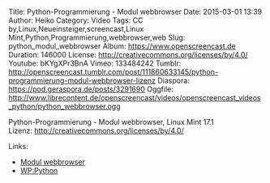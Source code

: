 Title: Python-Programmierung - Modul webbrowser
Date: 2015-03-01 13:39
Author: Heiko
Category: Video
Tags: CC by,Linux,Neueinsteiger,screencast,Linux Mint,Python,Programmierung,webbrowser,web
Slug: python_modul_webbrowser
Album: https://www.openscreencast.de
Duration: 146000
License: http://creativecommons.org/licenses/by/4.0/
Youtube: bKYgXPr3BnA
Vimeo: 133484242
Tumblr: http://openscreencast.tumblr.com/post/111860633145/python-programmierung-modul-webbrowser-lizenz
Diaspora: https://pod.geraspora.de/posts/3291690
Oggfile: http://www.librecontent.de/openscreencast/videos/openscreencast_videos_python/python_webbrowser.ogg

Python-Programmierung - Modul webbrowser, Linux Mint 17.1  
Lizenz: <http://creativecommons.org/licenses/by/4.0/>  
  

Links:

  * [Modul webbrowser](https://docs.python.org/2/library/webbrowser.html "Link zu python.org")
  * [WP:Python](http://de.wikipedia.org/wiki/Python_%28Programmiersprache%29 "Link zu wikipedia.org")

